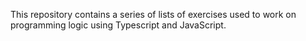This repository contains a series of lists of exercises used to work on programming logic using Typescript and JavaScript.

